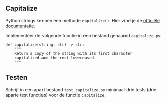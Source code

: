 ## Capitalize

Python strings kennen een methode `capitalize()`. Hier vind je de [officiële documentatie](https://docs.python.org/3/library/stdtypes.html#str.capitalize).

Implementeer de volgende functie in een bestand genaamd `capitalize.py`:

    def capitalize(string: str) -> str:
        """
        Return a copy of the string with its first character
        capitalized and the rest lowercased.
        """

## Testen

Schrijf in een apart bestand `test_capitalize.py` minimaal drie tests (drie aparte test functies) voor de functie `capitalize`.